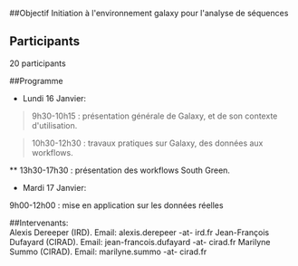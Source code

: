 ##Objectif
Initiation à l'environnement galaxy pour l'analyse de séquences

## Participants
20 participants

##Programme

* Lundi 16 Janvier:

> 9h30-10h15 : présentation générale de Galaxy, et de son contexte d'utilisation.

> 10h30-12h30 : travaux pratiques sur Galaxy, des données aux workflows.

** 13h30-17h30 : présentation des workflows South Green.

* Mardi 17 Janvier:

9h00-12h00 : mise en application sur les données réelles

##Intervenants:	 
Alexis Dereeper (IRD).	Email: alexis.derepeer -at- ird.fr
Jean-François Dufayard (CIRAD). 	Email: jean-francois.dufayard -at- cirad.fr
Marilyne Summo (CIRAD). 	Email: marilyne.summo -at- cirad.fr
